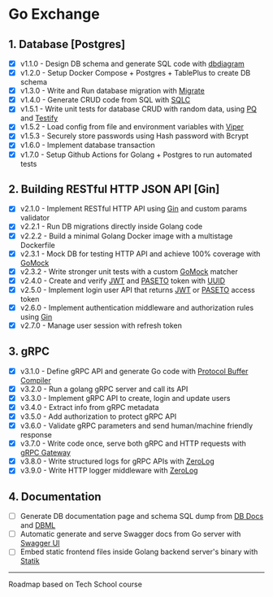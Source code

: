 # Go Exchange

## 1. Database [Postgres]
- [x] v1.1.0 - Design DB schema and generate SQL code with [dbdiagram](https://dbdiagram.io/)
- [x] v1.2.0 - Setup Docker Compose + Postgres + TablePlus to create DB schema
- [x] v1.3.0 - Write and Run database migration with [Migrate](https://github.com/golang-migrate/migrate)
- [x] v1.4.0 - Generate CRUD code from SQL with [SQLC](https://sqlc.dev/)
- [x] v1.5.1 - Write unit tests for database CRUD with random data, using [PQ](https://github.com/lib/pq) and [Testify](https://github.com/stretchr/testify)
- [x] v1.5.2 - Load config from file and environment variables with [Viper](https://github.com/spf13/viper)
- [x] v1.5.3 - Securely store passwords using Hash password with Bcrypt
- [x] v1.6.0 - Implement database transaction
- [x] v1.7.0 - Setup Github Actions for Golang + Postgres to run automated tests

## 2. Building RESTful HTTP JSON API [Gin]
- [x] v2.1.0 - Implement RESTful HTTP API using [Gin](https://github.com/gin-gonic/gin) and custom params validator
- [x] v2.2.1 - Run DB migrations directly inside Golang code
- [x] v2.2.2 - Build a minimal Golang Docker image with a multistage Dockerfile
- [x] v2.3.1 - Mock DB for testing HTTP API and achieve 100% coverage with [GoMock](https://github.com/golang/mock)
- [x] v2.3.2 - Write stronger unit tests with a custom [GoMock](https://github.com/golang/mock) matcher
- [x] v2.4.0 - Create and verify [JWT](https://github.com/golang-jwt/jwt) and [PASETO](https://github.com/o1egl/paseto) token with [UUID](https://github.com/google/uuid)
- [x] v2.5.0 - Implement login user API that returns [JWT](https://github.com/golang-jwt/jwt) or [PASETO](https://github.com/o1egl/paseto) access token
- [x] v2.6.0 - Implement authentication middleware and authorization rules using [Gin](https://github.com/gin-gonic/gin)
- [x] v2.7.0 - Manage user session with refresh token

## 3. gRPC
- [x] v3.1.0 - Define gRPC API and generate Go code with [Protocol Buffer Compiler](https://grpc.io/docs/protoc-installation/)
- [x] v3.2.0 - Run a golang gRPC server and call its API
- [x] v3.3.0 - Implement gRPC API to create, login and update users
- [x] v3.4.0 - Extract info from gRPC metadata
- [x] v3.5.0 - Add authorization to protect gRPC API
- [x] v3.6.0 - Validate gRPC parameters and send human/machine friendly response
- [x] v3.7.0 - Write code once, serve both gRPC and HTTP requests with [gRPC Gateway](https://github.com/grpc-ecosystem/grpc-gateway)
- [x] v3.8.0 - Write structured logs for gRPC APIs with [ZeroLog](https://github.com/rs/zerolog)
- [x] v3.9.0 - Write HTTP logger middleware with [ZeroLog](https://github.com/rs/zerolog)

## 4. Documentation
- [ ] Generate DB documentation page and schema SQL dump from [DB Docs](https://dbdocs.io/docs) and [DBML](https://www.dbml.org/cli/#installation)
- [ ] Automatic generate and serve Swagger docs from Go server with [Swagger UI](https://github.com/swagger-api/swagger-ui)
- [ ] Embed static frontend files inside Golang backend server's binary with [Statik](https://github.com/rakyll/statik)

---

Roadmap based on Tech School course